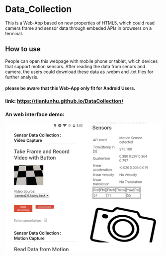 # Data_Collection
This is a Web-App based on new properties of HTML5, which could read camera frame and sensor data through embeded APIs in browsers on a terminal.
## How to use
People can open this webpage with mobile phone or tablet, which devices that support motion sensors. After reading the data from senors and camera, the users could download these data as .webm and .txt files for further analysis. 

#### please be aware that this Web-App only fit for Android Users.

### link: https://tianlunhu.github.io/DataCollection/
### An web interface demo:
![interface](img/web-interface.png)

